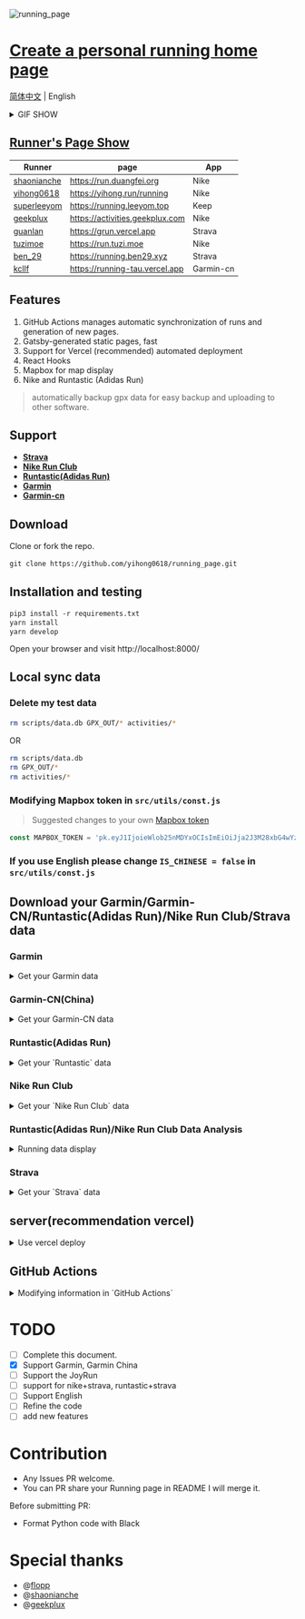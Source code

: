 ![running_page](https://socialify.git.ci/yihong0618/running_page/image?description=1&font=Inter&forks=1&issues=1&language=1&logo=https%3A%2F%2Fraw.githubusercontent.com%2Fshaonianche%2Fgallery%2Fmaster%2Frunning_page%2Frunning_page_logo_150*150.jpg&owner=1&pulls=1&stargazers=1&theme=Light)


# [Create a personal running home page](https://yihong.run/running)

[简体中文](https://github.com/yihong0618/running_page/blob/master/README.md) | English

<details>
<summary>GIF SHOW</summary>

![running_page](https://user-images.githubusercontent.com/15976103/98808834-c02f1d80-2457-11eb-9a7c-70e91faa5e30.gif)

</details>

## [Runner's Page Show](https://github.com/yihong0618/running_page/issues/12)

| Runner | page | App |
| ------- | ------- | ------- |
| [shaonianche](https://github.com/shaonianche) | https://run.duangfei.org | Nike |
| [yihong0618](https://github.com/yihong0618) | https://yihong.run/running | Nike |
| [superleeyom](https://github.com/superleeyom) | https://running.leeyom.top | Keep |
| [geekplux](https://github.com/geekplux) | https://activities.geekplux.com | Nike |
| [guanlan](https://github.com/guanlan) | https://grun.vercel.app | Strava |
| [tuzimoe](https://github.com/tuzimoe) | https://run.tuzi.moe | Nike |
| [ben_29](https://github.com/ben-29) | https://running.ben29.xyz | Strava |
| [kcllf](https://github.com/kcllf) | https://running-tau.vercel.app | Garmin-cn |



## Features

1. GitHub Actions manages automatic synchronization of runs and generation of new pages.
2. Gatsby-generated static pages, fast
3. Support for Vercel (recommended) automated deployment
4. React Hooks
5. Mapbox for map display
6. Nike and Runtastic (Adidas Run) 

> automatically backup gpx data for easy backup and uploading to other software.


## Support

- **[Strava](#strava)**
- **[Nike Run Club](#NikeRunClub)**
- **[Runtastic(Adidas Run)](#Runtastic(AdidasRun))**
- **[Garmin](#Garmin)**
- **[Garmin-cn](#Garmin-CN(China))**

## Download
Clone or fork the repo.
```
git clone https://github.com/yihong0618/running_page.git
```

## Installation and testing
```
pip3 install -r requirements.txt
yarn install
yarn develop
```
Open your browser and visit http://localhost:8000/ 

## Local sync data
### Delete my test data
```bash
rm scripts/data.db GPX_OUT/* activities/*
```
OR
```bash
rm scripts/data.db
rm GPX_OUT/*
rm activities/*
```

### Modifying Mapbox token in `src/utils/const.js`

> Suggested changes to your own [Mapbox token](https://www.mapbox.com/)


```javascript
const MAPBOX_TOKEN = 'pk.eyJ1IjoieWlob25nMDYxOCIsImEiOiJja2J3M28xbG4wYzl0MzJxZm0ya2Fua2p2In0.PNKfkeQwYuyGOTT_x9BJ4Q';
```

### If you use English please change `IS_CHINESE = false` in `src/utils/const.js`

## Download your Garmin/Garmin-CN/Runtastic(Adidas Run)/Nike Run Club/Strava data

### Garmin

<details>
<summary>Get your Garmin data</summary>

```python
python3(python) scripts/garmin_sync.py ${your email} ${your password}
```
example：
```python
python3(python) scripts/garmin_sync.py example@gmail.com example
```
</details>


### Garmin-CN(China)

<details>
<summary>Get your Garmin-CN data</summary>

```python
python3(python) scripts/garmin_sync.py ${your email} ${your password} --is-cn
```
example：
```python
python3(python) scripts/garmin_sync.py example@gmail.com example --is-cn
```
</details>

### Runtastic(Adidas Run)

<details>
<summary>Get your `Runtastic` data</summary>

```python
python3(python) scripts/runtastic_sync.py ${your email} ${your password}
```
example：

```python
python3(python) scripts/runtastic_sync.py example@gmail.com example
```
</details>

### Nike Run Club

<details>
<summary>Get your `Nike Run Club` data</summary>

Get Nike's `refresh_token`
1. Login [Nike](https://www.nike.com) website
2. In Develop -> Application-> Storage -> https:unite.nike.com look for `refresh_token`

![image](https://user-images.githubusercontent.com/15976103/94448123-23812b00-01dd-11eb-8143-4b0839c31d90.png)

3. Execute in the root directory:
```python
python3(python) scripts/nike_sync.py ${nike refresh_token}
```
example：
```python
python3(python) scripts/nike_sync.py eyJhbGciThiMTItNGIw******
```
![example img](https://raw.githubusercontent.com/shaonianche/gallery/master/running_page/nike_sync_%20example.png)

</details>

### Runtastic(Adidas Run)/Nike Run Club Data Analysis

<details>
<summary> Running data display </summary>

- Generate SVG data display
- Display of results：[Click to view](https://raw.githubusercontent.com/yihong0618/running_page/master/assets/github.svg)、[Click to view](https://raw.githubusercontent.com/yihong0618/running_page/28fa801e4e30f30af5ae3dc906bf085daa137936/assets/grid.svg)

```
python scripts/gen_svg.py --from-db --title "${{ env.TITLE }}" --type github --athlete "${{ env.ATHLETE }}" --special-distance 10 --special-distance2 20 --special-color yellow --special-color2 red --output assets/github.svg --use-localtime --min-distance 0.5
```

```
python scripts/gen_svg.py --from-db --title "${{ env.TITLE_GRID }}" --type grid --athlete "${{ env.ATHLETE }}"  --output assets/grid.svg --min-distance 10.0 --special-color yellow --special-color2 red --special-distance 20 --special-distance2 40 --use-localtime
```
For more display effects, see:     
https://github.com/flopp/GpxTrackPoster

</details>

### Strava

<details>
<summary> Get your `Strava` data </summary>

1. Sign in/Sign up [Strava](https://www.strava.com/) account
2. Open after successful Signin [Strava Developers](http://developers.strava.com) -> [Create & Manage Your App](https://strava.com/settings/api)

3. Create `My API Application`   
Enter the following information：
![My API Application](https://raw.githubusercontent.com/shaonianche/gallery/master/running_page/strava_settings_api.png)
Created successfully：
![](https://raw.githubusercontent.com/shaonianche/gallery/master/running_page/created_successfully_1.png)

4. Use the link below to request all permissions   
Replace ${your_id} in the link with `My API Application` Client ID 
```
https://www.strava.com/oauth/authorize?client_id=${your_id}&response_type=code&redirect_uri=http://localhost/exchange_token&approval_prompt=force&scope=read_all,profile:read_all,activity:read_all,profile:write,activity:write
```
![get_all_permissions](https://raw.githubusercontent.com/shaonianche/gallery/master/running_page/get_all_permissions.png)

5. Get the `code` value in the link   
example：
```
http://localhost/exchange_token?state=&code=1dab37edd9970971fb502c9efdd087f4f3471e6e&scope=read,activity:write,activity:read_all,profile:write,profile:read_all,read_all
```
`code` value：
```
1dab37edd9970971fb502c9efdd087f4f3471e6
```
![get_code](https://raw.githubusercontent.com/shaonianche/gallery/master/running_page/get_code.png)

6. Use `Client_id`、`Client_secret`、`Code` get `refresch_token`   
    
Execute in `Terminal/iTerm`:
```
curl -X POST https://www.strava.com/oauth/token \
-F client_id=${Your Client ID} \
-F client_secret=${Your Client Secret} \
-F code=${Your Code} \
-F grant_type=authorization_code
```
example：
```
curl -X POST https://www.strava.com/oauth/token \
-F client_id=12345 \
-F client_secret=b21******d0bfb377998ed1ac3b0 \
-F code=d09******b58abface48003 \
-F grant_type=authorization_code
```
![get_refresch_token](https://raw.githubusercontent.com/shaonianche/gallery/master/running_page/get_refresch_token.png)

7. Sync `Strava` data 
```python
python3(python) scripts/strava_sync.py ${client_id} ${client_secret} ${refresch_token}
```
References：   
https://developers.strava.com/docs/getting-started   
https://github.com/barrald/strava-uploader   
https://github.com/strava/go.strava   

</details>

## server(recommendation vercel)

<details>
<summary> Use vercel deploy </summary>

1. vercel connects to your GitHub repo.
![image](https://user-images.githubusercontent.com/15976103/94452465-2599b880-01e2-11eb-9538-582f0f46c421.png)
2. import repo
![image](https://user-images.githubusercontent.com/15976103/94452556-3f3b0000-01e2-11eb-97a2-3789c2d60766.png)
2. Awaiting completion of deployment
3. Visits

</details>

## GitHub Actions 



<details>
<summary> Modifying information in `GitHub Actions`  </summary>

Actions [source code](https://github.com/yihong0618/running_page/blob/master/.github/workflows/run_data_sync.yml)
The following steps need to be taken
1. change to your app type and info
![image](https://user-images.githubusercontent.com/15976103/94450124-73f98800-01df-11eb-9b3c-ac1a6224f46f.png)
Add your secret in repo Settings > Secrets (add only the ones you need).
![image](https://user-images.githubusercontent.com/15976103/94450295-aacf9e00-01df-11eb-80b7-a92b9cd1461e.png)
My secret is as follows
![image](https://user-images.githubusercontent.com/15976103/94451037-8922e680-01e0-11eb-9bb9-729f0eadcdb7.png)
3. add your [GitHub secret](https://github.com/settings/tokens) and have the same name as the GitHub secret in your project.
![image](https://user-images.githubusercontent.com/15976103/94450721-2f222100-01e0-11eb-94a7-ef1f06fc0a59.png)

</details>

# TODO

- [ ] Complete this document.
- [x] Support Garmin, Garmin China
- [ ] Support the JoyRun
- [ ] support for nike+strava, runtastic+strava
- [ ] Support English
- [ ] Refine the code
- [ ] add new features

# Contribution

- Any Issues PR welcome.
- You can PR share your Running page in README I will merge it.

Before submitting PR:
- Format Python code with Black

# Special thanks

- @[flopp](https://github.com/flopp)
- @[shaonianche](https://github.com/shaonianche)
- @[geekplux](https://github.com/geekplux)
